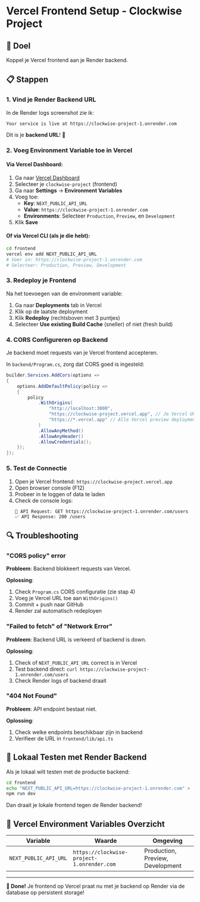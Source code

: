 # Vercel Frontend Setup - Clockwise Project

## 🎯 Doel
Koppel je Vercel frontend aan je Render backend.

## 📋 Stappen

### 1. Vind je Render Backend URL
In de Render logs screenshot zie ik:
```
Your service is live at https://clockwise-project-1.onrender.com
```

Dit is je **backend URL**! 🎉

### 2. Voeg Environment Variable toe in Vercel

#### Via Vercel Dashboard:
1. Ga naar [Vercel Dashboard](https://vercel.com/dashboard)
2. Selecteer je `clockwise-project` (frontend)
3. Ga naar **Settings** → **Environment Variables**
4. Voeg toe:
   - **Key**: `NEXT_PUBLIC_API_URL`
   - **Value**: `https://clockwise-project-1.onrender.com`
   - **Environments**: Selecteer `Production`, `Preview`, en `Development`
5. Klik **Save**

#### Of via Vercel CLI (als je die hebt):
```bash
cd frontend
vercel env add NEXT_PUBLIC_API_URL
# Voer in: https://clockwise-project-1.onrender.com
# Selecteer: Production, Preview, Development
```

### 3. Redeploy je Frontend
Na het toevoegen van de environment variable:
1. Ga naar **Deployments** tab in Vercel
2. Klik op de laatste deployment
3. Klik **Redeploy** (rechtsboven met 3 puntjes)
4. Selecteer **Use existing Build Cache** (sneller) of niet (fresh build)

### 4. CORS Configureren op Backend
Je backend moet requests van je Vercel frontend accepteren.

In `backend/Program.cs`, zorg dat CORS goed is ingesteld:

```csharp
builder.Services.AddCors(options =>
{
    options.AddDefaultPolicy(policy =>
    {
        policy
            .WithOrigins(
                "http://localhost:3000",
                "https://clockwise-project.vercel.app", // Je Vercel URL
                "https://*.vercel.app" // Alle Vercel preview deployments
            )
            .AllowAnyMethod()
            .AllowAnyHeader()
            .AllowCredentials();
    });
});
```

### 5. Test de Connectie
1. Open je Vercel frontend: `https://clockwise-project.vercel.app`
2. Open browser console (F12)
3. Probeer in te loggen of data te laden
4. Check de console logs:
   ```
   🚀 API Request: GET https://clockwise-project-1.onrender.com/users
   ✅ API Response: 200 /users
   ```

## 🔍 Troubleshooting

### "CORS policy" error
**Probleem**: Backend blokkeert requests van Vercel.

**Oplossing**: 
1. Check `Program.cs` CORS configuratie (zie stap 4)
2. Voeg je Vercel URL toe aan `WithOrigins()`
3. Commit + push naar GitHub
4. Render zal automatisch redeployen

### "Failed to fetch" of "Network Error"
**Probleem**: Backend URL is verkeerd of backend is down.

**Oplossing**:
1. Check of `NEXT_PUBLIC_API_URL` correct is in Vercel
2. Test backend direct: `curl https://clockwise-project-1.onrender.com/users`
3. Check Render logs of backend draait

### "404 Not Found"
**Probleem**: API endpoint bestaat niet.

**Oplossing**:
1. Check welke endpoints beschikbaar zijn in backend
2. Verifieer de URL in `frontend/lib/api.ts`

## 🎨 Lokaal Testen met Render Backend
Als je lokaal wilt testen met de productie backend:

```bash
cd frontend
echo "NEXT_PUBLIC_API_URL=https://clockwise-project-1.onrender.com" > .env.local
npm run dev
```

Dan draait je lokale frontend tegen de Render backend!

## 📝 Vercel Environment Variables Overzicht

| Variable | Waarde | Omgeving |
|----------|--------|----------|
| `NEXT_PUBLIC_API_URL` | `https://clockwise-project-1.onrender.com` | Production, Preview, Development |

---

**🎉 Done!** Je frontend op Vercel praat nu met je backend op Render via de database op persistent storage!
